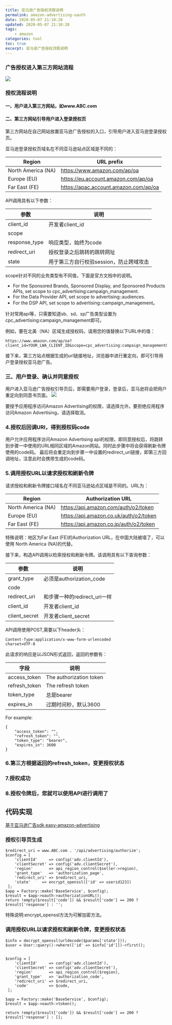 ```yaml
---
title: 亚马逊广告授权流程说明
permalink: amazon-advertising-oauth
date: 2020-05-07 21:10:28
updated: 2020-05-07 21:10:28
tags: 
    - amazon
categories: tool
toc: true
excerpt: 亚马逊广告授权流程说明
---
```


### 广告授权进入第三方网站流程
![](https://static.studytime.xin/article/亚马逊授权广告流程.png)

### 授权流程说明

#### 一、用户进入第三方网站，如www.ABC.com

#### 二、第三方网站引导用户进入登录授权页 
第三方网站在自己网站放置亚马逊广告授权的入口，引导用户进入亚马逊登录授权页。

亚马逊登录授权页域名在不同亚马逊站点区域是不同的：

| Region | URL prefix |
| --- | --- |
| North America (NA) | https://www.amazon.com/ap/oa |
| Europe (EU) | https://eu.account.amazon.com/ap/oa |
| Far East (FE) | https://apac.account.amazon.com/ap/oa |

API调用具有以下参数：

| 参数 | 说明 |
| --- | --- |
| client_id | 开发者client_id |
| scope |  |
| response_type | 响应类型，始终为code |
| redirect_uri | 授权登录之后跳转的跳转网址 |
| state | 用于第三方自行校验session，防止跨域攻击 |

scope针对不同的业务类型有不同值，下面是官方文档中的说明。
- For the Sponsored Brands, Sponsored Display, and Sponsored Products APIs, set scope to cpc_advertising:campaign_management.
- For the Data Provider API, set scope to advertising::audiences.
- For the DSP API, set scope to advertising::campaign_management。

针对常用api等，只需要知道sb、sd、sp广告类型设置为cpc_advertising:campaign_management即可。

例如，要在北美（NA）区域生成授权码，请用您的值替换以下URL中的值：
```
https://www.amazon.com/ap/oa?client_id=YOUR_LWA_CLIENT_ID&scope=cpc_advertising:campaign_management&response_type=code&redirect_uri=YOUR_RETURN_URL&state=YOUR_STATE
```

接下来，第三方站点根据生成的url链接地址，浏览器中进行重定向，即可引导用户登录授权亚马逊广告。

### 三、用户登录、确认并同意授权

用户进入亚马逊广告授权引导页后，即需要用户登录，登录后，亚马逊将会把用户重定向到同意书页面。
![](https://static.studytime.xin/article/20200610173658.png)

要授予应用程序访问Amazon Advertising的权限，请选择允许。要拒绝应用程序访问Amazon Advertising，请选择取消。

### 4.授权后回调URI，得到授权码code

用户允许应用程序访问Amazon Advertising api的权限，即同意授权后，将跳转到步骤一中使用的URL相同区域的Amazon网站。同时此步骤中将会获得刷新令牌使用的code码。
最后将会重定向到步骤一中设置的redirect_uri链接，即第三方回调地址，注意此时会携带生成的code码。

### 5.调用授权URL以请求授权和刷新令牌
请求授权和刷新令牌接口域名在不同亚马逊站点区域是不同的。URL为：

| Region | Authorization URL |
| --- | --- |
| North America (NA) | https://api.amazon.com/auth/o2/token |
| Europe (EU) | https://api.amazon.co.uk/auth/o2/token |
| Far East (FE) | https://api.amazon.co.jp/auth/o2/token |

特殊说明：地区为Far East (FE)的Authorization URL，在中国大陆被墙了，可以使用 North America (NA)的代替。

接下来，构造API调用以检索授权和刷新令牌。该调用具有以下查询参数：

| 参数 | 说明 |
| --- | --- |
| grant_type | 必须是authorization_code |
| code |  |
| redirect_uri | 和步骤一种的redirect_uri一样 |
| client_id | 开发者client_id |
| client_secret | 开发者client_secret |

API调用使用POST,需要以下header头：
```
Content-Type:application/x-www-form-urlencoded
charset=UTF-8
```

此请求的响应是以JSON形式返回，返回的参数有：

| 字段 | 说明 |
| --- | --- |
| access_token | The authorization token |
| refresh_token | The refresh token |
| token_type | 总是bearer |
| expires_in | 过期时间秒，默认3600 |

For example:
```
{
    "access_token": "",
    "refresh_token": "",
    "token_type": "bearer",
    "expires_in": 3600
}
```
### 6.第三方根据返回的refresh_token，变更授权状态

### 7.授权成功

### 8.授权令牌后，您就可以使用API进行调用了

## 代码实现
[基于亚马逊广告sdk easy-amazon-advertising](https://www.studytime.xin/article/easy-amazon-advertising.html)
### 授权引导页生成
```
$redirect_uri = www.ABC.com . '/api/advertising/authorize';
$config = [    
    'clientId'     => config('adv.clientId'),    
    'clientSecret' => config('adv.clientSecret'),    
    'region'       => api_region_control($seller->region),    
    'grant_type'   => 'authorization_page',    
    'redirect_uri' => $redirect_uri,    
    'state'     => encrypt_openssl(['id' => userid123])
 ];
$app = Factory::make('BaseService', $config);
$result = $app->oauth->authorizationURL();
return !empty($result['code']) && $result['code'] == 200 ? 
$result['response'] : '';
```

特殊说明:encrypt_openssl方法为可解加密方法。

### 调用授权URL以请求授权和刷新令牌，变更授权状态
```
$info = decrypt_openssl(urldecode($params['state']));
$user = User::query()->where(['id' => $info['id']])->first();


$config = [    
    'clientId'     => config('adv.clientId'),    
    'clientSecret' => config('adv.clientSecret'),    
    'region'       => api_region_control($region),   
    'grant_type'   => 'authorization_code',   
    'redirect_uri' => $redirect_uri,    
    'code'         => $code,
 ];

$app = Factory::make('BaseService', $config);
$result = $app->oauth->token();

return !empty($result['code']) && $result['code'] == 200 ? 
$result['response'] : [];
```

